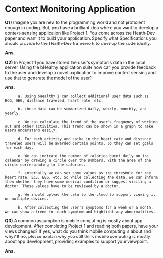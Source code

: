 # Context Monitoring Application

**Q1)** Imagine you are new to the programming world and not proficient enough in coding. But, you have a brilliant idea where you want to develop a context-sensing application like Project 1.  You come across the Heath-Dev paper and want it to build your application. Specify what Specifications you should provide to the Health-Dev framework to develop the code ideally.

**Ans.** 

**Q2)** In Project 1 you have stored the user’s symptoms data in the local server. Using the bHealthy application suite how can you provide feedback to the user and develop a novel application to improve context sensing and use that to generate the model of the user?

**Ans.**  

          a. Using bHealthy I can collect additional user data such as ECG, EEG, distance traveled, heart rate, etc.
          
          b. These data can be summarized daily, weekly, monthly, and yearly. 
          
          c. We can calculate the trend of the user's frequency of working out and other activities. This trend can be shown in a graph to make users understand easily.
          
          d. For each activity and spike in the heart rate and distance traveled users will be awarded certain points. So they can set goals for each day.
          
          e. We can indicate the number of calories burnt daily on the calendar by drawing a circle over the numbers, with the area of the circle corresponding to the calories.
          
          f. Internally we can set some values as the threshold for the heart rate, ECG, EEG, etc. So while collecting the data, we can inform them whether they have some medical condition or suggest visiting a doctor. These values have to be reviewed by a doctor.
          
          g. We should upload the data to the cloud to support viewing it on multiple devices.
          
          h. After collecting the user's symptoms for a week or a month, we can show a trend for each symptom and highlight any abnormalities.

**Q3)** A common assumption is mobile computing is mostly about app development. After completing Project 1 and reading both papers, have your views changed? If yes, what do you think mobile computing is about and why? If no, please explain why you still think mobile computing is mostly about app development, providing examples to support your viewpoint.

**Ans.** 
